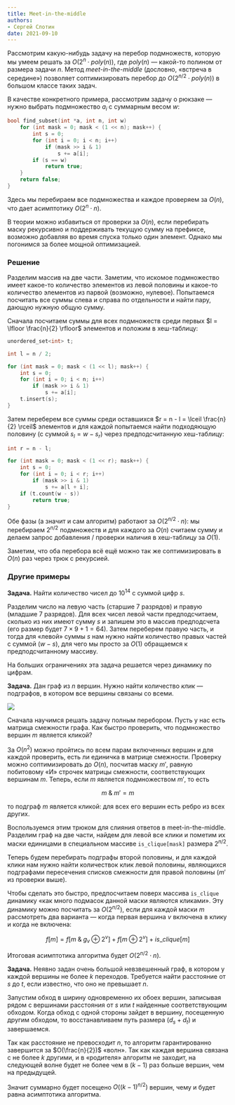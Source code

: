 ```yaml
---
title: Meet-in-the-middle
authors:
- Сергей Слотин
date: 2021-09-10
---
```


Рассмотрим какую-нибудь задачу на перебор подмножеств, которую мы умеем решать за $O(2^n \cdot poly(n))$, где $poly(n)$ — какой-то полином от размера задачи $n$. Метод *meet-in-the-middle* (дословно, «встреча в середине») позволяет соптимизировать перебор до $O(2^{n/2} \cdot poly(n))$ в большом классе таких задач.

В качестве конкретного примера, рассмотрим задачу о рюкзаке — нужно выбрать подмножество $a_i$ с суммарным весом $w$:

```cpp
bool find_subset(int *a, int n, int w)
    for (int mask = 0; mask < (1 << n); mask++) {
        int s = 0;
        for (int i = 0; i < n; i++)
            if (mask >> i & 1)
                s += a[i];
        if (s == w)
            return true;
    }
    return false;
}
```

Здесь мы перебираем все подмножества и каждое проверяем за $O(n)$, что дает асимптотику $O(2^n \cdot n)$.

В теории можно избавиться от проверки за $O(n)$, если перебирать маску рекурсивно и поддерживать текущую сумму на префиксе, возможно добавляя во время спуска только один элемент. Однако мы погонимся за более мощной оптимизацией.

### Решение

Разделим массив на две части. Заметим, что искомое подмножество имеет какое-то количество элементов из левой половины и какое-то количество элементов из парвой (возможно, нулевое). Попытаемся посчитать все суммы слева и справа по отдельности и найти пару, дающую нужную общую сумму.

Сначала посчитаем суммы для всех подмножеств среди первых $l = \lfloor \frac{n}{2} \rfloor$ элементов и положим в хеш-таблицу:

```cpp
unordered_set<int> t;

int l = n / 2;

for (int mask = 0; mask < (1 << l); mask++) {
    int s = 0;
    for (int i = 0; i < n; i++)
        if (mask >> i & 1)
            s += a[i];
    t.insert(s);
}
```

Затем переберем все суммы среди оставшихся $r = n - l = \lceil \frac{n}{2} \rceil$ элементов и для каждой попытаемся найти подходяющую половину (с суммой $s_l = w - s_r$) через предподсчитанную хеш-таблицу:

```cpp
int r = n - l;

for (int mask = 0; mask < (1 << r); mask++) {
    int s = 0;
    for (int i = 0; i < r; i++)
        if (mask >> i & 1)
            s += a[l + i];
    if (t.count(w - s))
        return true;
}
```

Обе фазы (а значит и сам алгоритм) работают за $O(2^{n/2} \cdot n)$: мы перебираем $2^{n/2}$ подмножеств и для каждого за $O(n)$ считаем сумму и делаем запрос добавления / проверки наличия в хеш-таблицу за $O(1)$.

Заметим, что оба перебора всё ещё можно так же соптимизировать в $O(n)$ раз через трюк с рекурсией.

### Другие примеры

**Задача.** Найти количество чисел до $10^{14}$ с суммой цифр $s$.

Разделим число на левую часть (старшие 7 разрядов) и правую (младшие 7 разрядов). Для всех чисел левой части предподсчитаем, сколько из них имеют сумму $s$ и запишем это в массив предподсчета (его размер будет $7 \times 9 + 1 = 64$). Затем переберем правую часть, и тогда для «левой» суммы $s$ нам нужно найти количество правых частей с суммой $(w - s)$, для чего мы просто за $O(1)$ обращаемся к предподсчитанному массиву.

На больших ограничениях эта задача решается через динамику по цифрам.

**Задача.** Дан граф из $n$ вершин. Нужно найти количество *клик* — подграфов, в котором все вершины связаны со всеми.

![](../img/сliques.png)

Сначала научимся решать задачу полным перебором. Пусть у нас есть матрица смежности графа. Как быстро проверить, что подмножество вершин $m$ является кликой?

За $O(n^2)$ можно пройтись по всем парам включенных вершин и для каждой проверить, есть ли единичка в матрице смежности. Проверку можно соптимизировать до $O(n)$, посчитав маску $m'$, равную побитовому «И» строчек матрицы смежности, соответствующих вершинам $m$. Теперь, если $m$ является подмножеством $m'$, то есть

$$
m \; \& \; m' = m
$$

то подграф $m$ является кликой: для всех его вершин есть ребро из всех других.

Воспользуемся этим трюком для слияния ответов в meet-in-the-middle. Разделим граф на две части, найдем для левой все клики и пометим их маски единицами в специальном массиве `is_clique[mask]` размера $2^{n/2}$.

Теперь будем перебирать подграфы второй половины, и для каждой клики нам нужно найти количествок клик левой половины, являющихся подграфами пересечения списков смежности для правой половины ($m'$ из проверки выше).

Чтобы сделать это быстро, предпосчитаем поверх массива `is_clique` динамику «как много подмасок данной маски являются кликами». Эту динамику можно посчитать за $O(2^{n/2})$, если для каждой маски $m$ рассмотреть два варианта — когда первая вершина $v$ включена в клику и когда не включена:

$$
f[m] = f[m \; \& \; g_v \oplus 2^v] + f[m \oplus 2^v] + is\_clique[m]
$$

Итоговая асимптотика алгоритма будет $O(2^{n/2} \cdot n)$.

**Задача.** Неявно задан очень большой невзвешенный граф, в котором у каждой вершины не более $k$ переходов. Требуется найти расстояние от $s$ до $t$, если известно, что оно не превышает $n$.

Запустим обход в ширину одновременно их обоех вершин, записывая рядом с вершинами расстояния от $s$ или $t$ найденные соответствующим обходом. Когда обход с одной стороны зайдет в вершину, посещенную другим обходом, то восстанавливаем путь размера $(d_s + d_t)$ и завершаемся.

Так как расстояние не превосходит $n$, то алгоритм гарантированно завершится за $O(\frac{n}{2})$ «волн». Так как каждая вершина связана с не более $k$ другими, и в «родителя» алгоритм не заходит, на следующей волне будет не более чем в $(k-1)$ раз больше вершин, чем на предыдущей.

Значит суммарно будет посещено $O((k-1)^{n/2})$ вершин, чему и будет равна асимптотика алгоритма.
